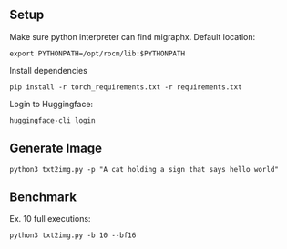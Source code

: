 ## Setup

Make sure python interpreter can find migraphx. Default location:
```
export PYTHONPATH=/opt/rocm/lib:$PYTHONPATH
```

Install dependencies
```
pip install -r torch_requirements.txt -r requirements.txt
```

Login to Huggingface:
```
huggingface-cli login
```

## Generate Image
```
python3 txt2img.py -p "A cat holding a sign that says hello world"
```

## Benchmark
Ex. 10 full executions:
```
python3 txt2img.py -b 10 --bf16
```